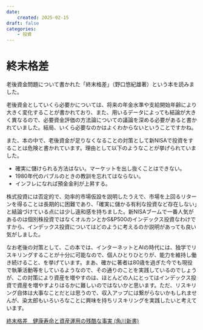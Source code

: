 ```yaml
---
date:
    created: 2025-02-15
draft: false
categories:
    - 投資
---
```


# 終末格差

老後資金問題について書かれた「終末格差」（野口悠紀雄著）という本を読みました。

老後資金としていくら必要かについては、将来の年金水準や支給開始年齢により大きく変化することが書かれており、また、用いるデータによっても結論が大きく異なるので、必要資金評価の方法論についての議論を深める必要があると書かれていました。結局、いくら必要なのかはよくわからないということですかね。

また、本の中で、老後資金が足りなくなることの対策として新NISAで投資をすることは危険と書かれています。理由として以下のようなことが挙げられていました。

* 確実に儲けられる方法はない。マーケットを出し抜くことはできない。
* 1980年代のバブルのときの教訓を忘れてはならない。
* インフレになれば預金金利が上昇する。

株式投資には否定的で、効率的市場仮設を説明したうえで、市場を上回るリターンを得ることは長期的に困難であり、「確実に儲かる有利な投資など存在しない」と結論づけている点には少し違和感を持ちました。新NISAブームで一番人気があるのは個別株投資ではなくオルカンとかS&P500のインデックス投資なわけですから、インデックス投資についてはどのように考えるのか説明があっても良い気がしました。

なお老後の対策として、この本では、インターネットとAIの時代には、独学でリスキリングすることが十分に可能なので、個人ひとりひとりが、能力を維持し働き続けること、を挙げています。まあ、確かに著者は80歳を過ぎた今でも現役で執筆活動等をしているようなので、その通りのことを実践しているのでしょうが、この対策により資産を増やすのは、ほとんどの人にとってはインデックス投資で資産を増やすよりはるかに難しいのではないかと思います。ただ、リスキリング自体は大事なことだとは思うので、収入アップには繋がらないかもしれませんが、染太郎もいろいろなことに興味を持ちリスキリングを実践したいと考えています。

<a href="//af.moshimo.com/af/c/click?a_id=4900474&amp;p_id=170&amp;pc_id=185&amp;pl_id=4062&amp;url=https%3A%2F%2Fwww.amazon.co.jp%2Fdp%2FB0DV52XCXX" rel="nofollow" referrerpolicy="no-referrer-when-downgrade"><img src="https://images-fe.ssl-images-amazon.com/images/I/41v5ZN8EoTL._SL75_.jpg" alt="" style="border: none;"><br>終末格差　健康寿命と資産運用の残酷な事実 (角川新書)</a><img src="//i.moshimo.com/af/i/impression?a_id=4900474&amp;p_id=170&amp;pc_id=185&amp;pl_id=4062" alt="" loading="lazy" width="1" height="1" style="border: none;">


